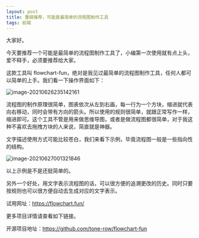 ```yaml
---
layout: post
title: 重磅推荐，可能是最简单的流程图制作工具
tags: 前端
---
```


大家好。

今天要推荐一个可能是最简单的流程图制作工具了，小编第一次使用就有点上头，爱不释手，必须要推荐给大家。

这款工具叫 flowchart-fun，绝对是我见过最简单的流程图制作工具，任何人都可以简单的上手。我们看一下操作界面如下：

![image-20210626235142161](https://7465-test-3c9b5e-books-1301492295.tcb.qcloud.la/images/compress_image-20210626235142161.png)

流程图的制作原理很简单，图表依次从左到右画，每一行为一个方块，缩进就代表向右移动，同时会带有方向的箭头。所以使用的规则很简单，就跟正常写作一样，缩进即可。这个工具不管是用来做思维导图，或者是做流程图都很简单，对于我这种不喜欢去拖拽方块的人来说，简直就是神器。

文字描述使用方式可能比较苍白，我们来看下示例，毕竟流程图一般是一些指向性的结构。

![image-20210627001321846](https://7465-test-3c9b5e-books-1301492295.tcb.qcloud.la/images/compress_image-20210627001321846.png)

以上示例是不是还挺简单的。

另外一个好处，用文字表示流程图的话，可以很方便的追溯更改的历史。同时只要按规则也可以很方便自动去生成对应的文字表示。

试用网址：https://flowchart.fun/

更多项目详情请查看如下链接。

开源项目地址：https://github.com/tone-row/flowchart-fun
